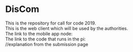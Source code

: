 # DisCom
This is the repository for call for code 2019.<br />
This is the web client which will be used by the authorities.<br />
The link to the mobile app node: <br />
The link to the code that runs in the pi: <br />
//explanation from the submission page

